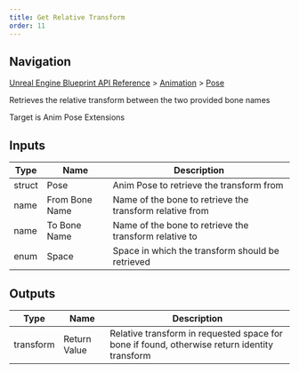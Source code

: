 ```yaml
---
title: Get Relative Transform
order: 11
---
```

## Navigation

[Unreal Engine Blueprint API Reference](https://dev.epicgames.com/documentation/en-us/unreal-engine/BlueprintAPI) > [Animation](https://dev.epicgames.com/documentation/en-us/unreal-engine/BlueprintAPI/Animation) > [Pose](https://dev.epicgames.com/documentation/en-us/unreal-engine/BlueprintAPI/Animation/Pose)

Retrieves the relative transform between the two provided bone names

Target is Anim Pose Extensions

## Inputs

| Type | Name | Description |
| --- | --- | --- |
| struct | Pose | Anim Pose to retrieve the transform from |
| name | From Bone Name | Name of the bone to retrieve the transform relative from |
| name | To Bone Name | Name of the bone to retrieve the transform relative to |
| enum | Space | Space in which the transform should be retrieved |

## Outputs

| Type | Name | Description |
| --- | --- | --- |
| transform | Return Value | Relative transform in requested space for bone if found, otherwise return identity transform |
